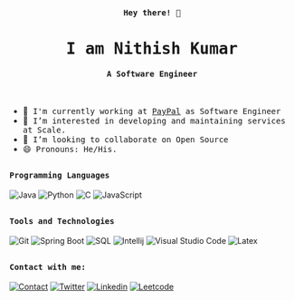 <p align="center"><samp><b> Hey there! 👋 </b></samp></p>
<p align="center"><h1 align="center"><samp> I am Nithish Kumar </samp></h1></p>
<p align="center"><h4 align="center"><samp> A Software Engineer </samp></h4></p>
</br>

- 🔭<samp> I'm currently working at [PayPal](https://www.PayPal.com/) as Software Engineer
- 👀<samp> I’m interested in developing and maintaining services at Scale.
- 💞️<samp> I’m looking to collaborate on Open Source
- 😄<samp> Pronouns: He/His.

##
<h4><b><samp>Programming Languages</samp></b></h4>

![Java](https://img.shields.io/badge/Java-ea2d2f?style=flat-square&logo=java&logoColor=ffffff)
![Python](https://img.shields.io/badge/Python-3776AB?style=for-the-badge&logo=python&logoColor=white)
![C](https://img.shields.io/badge/C-27338e?style=flat-square&logo=c&logoColor=white)
![JavaScript](https://img.shields.io/badge/JavaScript-F7DF1E?style=for-the-badge&logo=javascript&logoColor=black)

##
<h4><b><samp>Tools and Technologies</samp></b></h4>
  
![Git](https://img.shields.io/badge/GIT-E44C30?style=for-the-badge&logo=git&logoColor=white)
![Spring Boot](https://img.shields.io/badge/Spring_Boot-F2F4F9?style=for-the-badge&logo=spring-boot)
![SQL](https://img.shields.io/badge/Oracle-F80000?style=for-the-badge&logo=Oracle&logoColor=white)
![Intellij](https://img.shields.io/badge/IntelliJ_IDEA-000000.svg?style=for-the-badge&logo=intellij-idea&logoColor=white)
![Visual Studio Code](https://img.shields.io/badge/Visual_Studio_Code-0078D4?style=for-the-badge&logo=visual%20studio%20code&logoColor=white)
![Latex](https://img.shields.io/badge/LaTeX-47A141?style=for-the-badge&logo=LaTeX&logoColor=white)

##

<h4><b><samp>Contact with me:</samp></b></h4>

[![Contact](https://img.shields.io/badge/Email-D14836?style=for-the-badge&logo=gmail&logoColor=white)](mailto:t.nithish136@gmail.com)
[![Twitter](https://img.shields.io/badge/@nithish136-1DA1F2?style=flat-square&logo=twitter&logoColor=white)](https://twitter.com/nithish136)
[![Linkedin](https://img.shields.io/badge/Nithish_Kumar-0077b5?style=flat-square&logo=Linkedin&logoColor=white)](https://www.linkedin.com/in/Nithish-kumar-t) 
[![Leetcode](https://img.shields.io/badge/-LeetCode-FFA116?style=for-the-badge&logo=LeetCode&logoColor=black)](https://leetcode.com/Nithish136/)
  
<!-- - 🌱 I’m currently learning  -->
<!---
nithish-kumar-t/nithish-kumar-t is a ✨ special ✨ repository because its `README.md` (this file) appears on your GitHub profile.
You can click the Preview link to take a look at your changes.
--->
